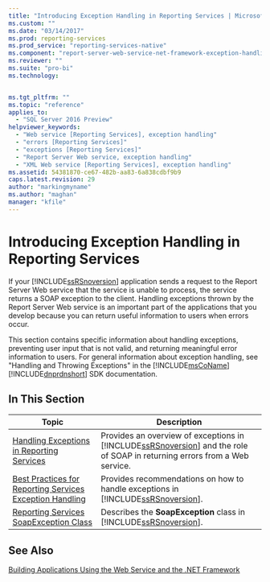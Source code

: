 ```yaml
---
title: "Introducing Exception Handling in Reporting Services | Microsoft Docs"
ms.custom: ""
ms.date: "03/14/2017"
ms.prod: reporting-services
ms.prod_service: "reporting-services-native"
ms.component: "report-server-web-service-net-framework-exception-handling"
ms.reviewer: ""
ms.suite: "pro-bi"
ms.technology: 


ms.tgt_pltfrm: ""
ms.topic: "reference"
applies_to: 
  - "SQL Server 2016 Preview"
helpviewer_keywords: 
  - "Web service [Reporting Services], exception handling"
  - "errors [Reporting Services]"
  - "exceptions [Reporting Services]"
  - "Report Server Web service, exception handling"
  - "XML Web service [Reporting Services], exception handling"
ms.assetid: 54381870-ce67-482b-aa83-6a838cdbf9b9
caps.latest.revision: 29
author: "markingmyname"
ms.author: "maghan"
manager: "kfile"
---
```

# Introducing Exception Handling in Reporting Services
  If your [!INCLUDE[ssRSnoversion](../../includes/ssrsnoversion-md.md)] application sends a request to the Report Server Web service that the service is unable to process, the service returns a SOAP exception to the client. Handling exceptions thrown by the Report Server Web service is an important part of the applications that you develop because you can return useful information to users when errors occur.  
  
 This section contains specific information about handling exceptions, preventing user input that is not valid, and returning meaningful error information to users. For general information about exception handling, see "Handling and Throwing Exceptions" in the [!INCLUDE[msCoName](../../includes/msconame-md.md)] [!INCLUDE[dnprdnshort](../../includes/dnprdnshort-md.md)] SDK documentation.  
  
## In This Section  
  
|Topic|Description|  
|-----------|-----------------|  
|[Handling Exceptions in Reporting Services](../../reporting-services/report-server-web-service-net-framework-exception-handling/handling-exceptions-in-reporting-services.md)|Provides an overview of exceptions in [!INCLUDE[ssRSnoversion](../../includes/ssrsnoversion-md.md)] and the role of SOAP in returning errors from a Web service.|  
|[Best Practices for Reporting Services Exception Handling](../../reporting-services/report-server-web-service-net-framework-exception-handling/best-practices/best-practices-for-reporting-services-exception-handling.md)|Provides recommendations on how to handle exceptions in [!INCLUDE[ssRSnoversion](../../includes/ssrsnoversion-md.md)].|  
|[Reporting Services SoapException Class](../../reporting-services/report-server-web-service-net-framework-exception-handling/soapexception-class/reporting-services-soapexception-class.md)|Describes the **SoapException** class in [!INCLUDE[ssRSnoversion](../../includes/ssrsnoversion-md.md)].|  
  
## See Also  
 [Building Applications Using the Web Service and the .NET Framework](../../reporting-services/report-server-web-service/net-framework/building-applications-using-the-web-service-and-the-net-framework.md)  
  
  
